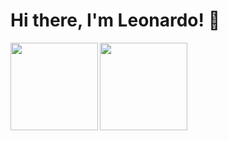 # Hi there, I'm Leonardo! 👋

<img align=left height='140px'  src = 'https://github-readme-stats.vercel.app/api?username=leonardo029&theme=midnight-blue&count_private=true&show_icons=true'>

<img align=center height='140px' src='https://github-readme-stats.vercel.app/api/top-langs/?username=leonardo029&theme=midnight-blue&hide=html&layout=compact' >
